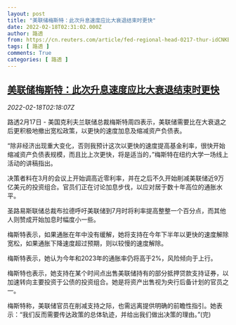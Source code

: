 ```yaml
---
layout: post
title: "美联储梅斯特：此次升息速度应比大衰退结束时更快"
date: 2022-02-18T02:31:02.000Z
author: 路透
from: https://cn.reuters.com/article/fed-regional-head-0217-thur-idCNKBS2KN068
tags: [ 路透 ]
comments: True
categories: [ 路透 ]
---
```

<!--1645151462000-->
[美联储梅斯特：此次升息速度应比大衰退结束时更快](https://cn.reuters.com/article/fed-regional-head-0217-thur-idCNKBS2KN068)
------

<div>
<div><i>2022-02-18T02:18:07Z</i></div><p>路透2月17日 - 美国克利夫兰联储总裁梅斯特周四表示，美联储需要比在大衰退之后更积极地撤出宽松政策，以更快的速度加息及缩减资产负债表。</p><p>“除非经济出现重大变化，否则我预计这次以更快的速度提高基金利率，很快开始缩减资产负债表规模，而且比上次更快，将是适当的，”梅斯特在纽约大学一场线上活动的讲稿指出。</p><p>决策者料在3月的会议上开始调高近零利率，并在之后不久开始削减美联储近9万亿美元的投资组合。官员们正在讨论加息步伐，以应对居于数十年高位的通胀水平。</p><p>圣路易斯联储总裁布拉德呼吁美联储到7月时将利率提高整整一个百分点，而其他人则赞成开始加息时幅度小一些。</p><p>梅斯特表示，如果通胀在年中没有缓解，她将支持在今年下半年以更快的速度解除宽松，如果通胀下降速度超过预期，则以较慢的速度解除。</p><p>梅斯特表示，她认为今年和2023年的通胀率仍将高于2%，风险倾向于上行。</p><p>梅斯特也表示，她支持在某个时间点出售美联储持有的部分抵押贷款支持证券，以加速转向主要投资于公债的投资组合。她是将资产出售视为央行后备计划的官员之一。</p><p>梅斯特称，美联储官员在削减支持之际，也需远离提供明确的前瞻性指引。她表示：“我们反而需要传达政策的总体轨迹，并给出我们做出决策的理由。”(完)</p>
</div>
